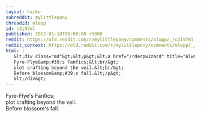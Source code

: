 ```yaml
---
layout: haiku
subreddit: mylittlepony
threadid: olopp
id: c3i97ml
published: 2012-01-18T00:00:00 +0000
reddit: https://old.reddit.com/r/mylittlepony/comments/olopp/_/c3i97ml
reddit_context: https://old.reddit.com/r/mylittlepony/comments/olopp/_/c3i97ml?context=3
html: |
   &lt;div class="md"&gt;&lt;p&gt;&lt;a href="/rderpwizard" title="Always Relevant / Abridged Synopsis In Stead / Paper Bag Princess"&gt;&lt;/a&gt;
   Fyre-Flye&amp;#39;s Fanfics;&lt;br/&gt;
   plot crafting beyond the veil.&lt;br/&gt;
   Before blossom&amp;#39;s fall.&lt;/p&gt;
   &lt;/div&gt;
---
```


[](/rderpwizard "Always Relevant / Abridged Synopsis In Stead / Paper Bag Princess")
Fyre-Flye's Fanfics;  
plot crafting beyond the veil.  
Before blossom's fall.